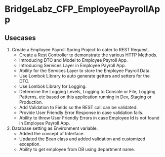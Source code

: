 # BridgeLabz_CFP_EmployeePayrollApp

## Usecases
1. Create a Employee Payroll Spring Project to cater to REST Request.
    - Create a Rest Controller to demonstrate the various HTTP Methods.
    - Introducing DTO and Model to Employee Payroll App.
    - Introducing Services Layer in Employee Payroll App.
    - Ability for the Services Layer to store the Employee Payroll Data.
    - Use Lombok Library to auto generate getters and setters for the DTO.
    - Use Lombok Library for Logging.
    - Determine the Logging Levels, Logging to Console or File, Logging Patterns, etc based on this application running in Dev, Staging or Production.
    - Add Validation to Fields so the REST call can be validated.
    - Provide User Friendly Error Response in case validation fails.
    - Ability to throw User Friendly Errors in case Employee Id is not found in Employee Payroll App.
2. Database setting as Environment variable.
    - Added the concept of Interface.
    - Updated the Bean class and added validation and customized exception.
    - Ability to get employee from DB using department name.
 
